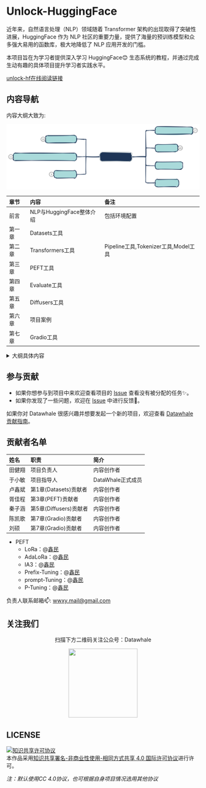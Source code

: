 # Unlock-HuggingFace

近年来，自然语言处理（NLP）领域随着 Transformer 架构的出现取得了突破性进展，HuggingFace 作为 NLP 社区的重要力量，提供了海量的预训练模型和众多强大易用的函数库，极大地降低了 NLP 应用开发的门槛。

本项目旨在为学习者提供深入学习 HuggingFace😊 生态系统的教程，并通过完成生动有趣的具体项目提升学习者实践水平。

[unlock-hf在线阅读链接](https://moyanxinxu.github.io/unlock-hf/)

## 内容导航

内容大纲大致为:

![banner](./docs/rep_index/nav.svg)

| 章节   | 内容                     | 备注                                 |
| :----- | :----------------------- | :----------------------------------- |
| 前言   | NLP与HuggingFace整体介绍 | 包括环境配置                         |
| 第一章 | Datasets工具             |                                      |
| 第二章 | Transformers工具         | Pipeline工具,Tokenizer工具,Model工具 |
| 第三章 | PEFT工具                 |                                      |
| 第四章 | Evaluate工具             |                                      |
| 第五章 | Diffusers工具            |                                      |
| 第六章 | 项目案例                 |                                      |
| 第七章 | Gradio工具               |                                      |

<details>
    <summary>
        大纲具体内容
    </summary>

![map](./docs/rep_index/unlock-hf-plan.svg)
</details>

## 参与贡献

- 如果你想参与到项目中来欢迎查看项目的 [Issue](https://github.com/datawhalechina/unlock-hf/issues) 查看没有被分配的任务✨。
- 如果你发现了一些问题，欢迎在 [Issue](https://github.com/datawhalechina/unlock-hf/issues) 中进行反馈🐛。

如果你对 Datawhale 很感兴趣并想要发起一个新的项目，欢迎查看 [Datawhale 贡献指南](https://github.com/datawhalechina/DOPMC#%E4%B8%BA-datawhale-%E5%81%9A%E5%87%BA%E8%B4%A1%E7%8C%AE)。

## 贡献者名单

| 姓名   | 职责                   | 简介               |
| :----- | :--------------------- | :----------------- |
| 田健翔 | 项目负责人             | 内容创作者 |
| 于小敏 | 项目指导人             | DataWhale正式成员  |
| 卢鑫斌 | 第1章(Datasets)贡献者  | 内容创作者         |
| 胥佳程 | 第3章(PEFT)贡献者      | 内容创作者         |
| 秦子涵 | 第5章(Diffusers)贡献者 | 内容创作者         |
| 陈凯歌 | 第7章(Gradio)贡献者    | 内容创作者         |
| 刘硕   | 第7章(Gradio)贡献者    | 内容创作者         |

- PEFT
    - LoRa：@[鑫民](https://github.com/fancyboi999)
    - AdaLoRa：@[鑫民](https://github.com/fancyboi999)
    - IA3：@[鑫民](https://github.com/fancyboi999)
    - Prefix-Tuning：@[鑫民](https://github.com/fancyboi999)
    - prompt-Tuning：@[鑫民](https://github.com/fancyboi999)
    - P-Tuning：@[鑫民](https://github.com/fancyboi999)

负责人联系邮箱📫:
<wwxy.mail@gmail.com>

## 关注我们

<div align=center>
<p>扫描下方二维码关注公众号：Datawhale</p>
<img src="https://raw.githubusercontent.com/datawhalechina/pumpkin-book/master/res/qrcode.jpeg" width = "180" height = "180">
</div>

## LICENSE

<a rel="license" href="http://creativecommons.org/licenses/by-nc-sa/4.0/"><img alt="知识共享许可协议" style="border-width:0" src="https://img.shields.io/badge/license-CC%20BY--NC--SA%204.0-lightgrey" /></a><br />本作品采用<a rel="license" href="http://creativecommons.org/licenses/by-nc-sa/4.0/">知识共享署名-非商业性使用-相同方式共享 4.0 国际许可协议</a>进行许可。

*注：默认使用CC 4.0协议，也可根据自身项目情况选用其他协议*

